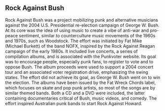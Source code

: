 ## Rock Against Bush

Rock Against Bush was a project mobilizing punk and alternative musicians against the 2004 U.S. Presidential re-election campaign of George W. Bush. At its core was the idea of using music to create a vibe of anti-war and pro-peace sentiment, similar to counterculture music movements of the 1960s and 1970s, such as Woodstock.
The effort was initiated by Fat Mike (Michael Burkett) of the band NOFX, inspired by the Rock Against Reagan campaign of the early 1980s. It included live concerts, a series of compilation albums, and is associated with the Punkvoter website. Its goal was to encourage people, especially punk fans, to register to vote and to oppose Bush. The album proceeds were used to support a 2004 concert tour and an associated voter registration drive, emphasizing the swing states. The effort did not achieve its goal, as George W. Bush went on to win the election. The albums have been issued by the Fat Wreck Chords label, which focuses on skate and pop punk artists, so most of the songs are by similar themed bands. Both a CD and a DVD were included, the latter containing documentaries critical of Bush, music videos, and comedy.
The effort inspired Australian punk bands to start Rock Against Howard.